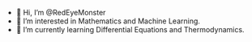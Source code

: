 - 👋 Hi, I’m @RedEyeMonster
- 👀 I’m interested in Mathematics and Machine Learning.
- 🌱 I’m currently learning Differential Equations and Thermodynamics.

<!---
RedEyeMonster/RedEyeMonster is a ✨ special ✨ repository because its `README.md` (this file) appears on your GitHub profile.
You can click the Preview link to take a look at your changes.
--->
